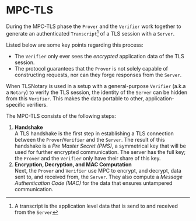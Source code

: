 # MPC-TLS

During the MPC-TLS phase the `Prover` and the `Verifier` work together to generate an authenticated `Transcript`[^transcript] of a TLS session with a `Server`.

Listed below are some key points regarding this process:

 - The `Verifier` only ever sees the *encrypted* application data of the TLS session.
 - The protocol guarantees that the `Prover` is not solely capable of constructing requests, nor can they forge responses from the `Server`.

When TLSNotary is used in a setup with a general-purpose `Verifier` (a.k.a a `Notary`) to verify the TLS session, the identity of the `Server` can be hidden from this `Verifier`. This makes the data portable to other, application-specific verifiers.

The MPC-TLS consists of the following steps:

1. **Handshake**  
A TLS handshake is the first step in establishing a TLS connection between the `Prover`/`Verifier` and the `Server`. The result of this handshake is a *Pre Master Secret (PMS)*, a symmetrical key that will be used for further encrypted communication. The server has the full key; the `Prover` and the `Verifier` only have their share of this key.
2. **Encryption, Decryption, and MAC Computation**  
Next, the `Prover` and `Verifier` use MPC to encrypt, and decrypt, data sent to, and received from, the `Server`. They also compute a *Message Authentication Code (MAC)* 
for the data that ensures untampered communication.


[^transcript]: A transcript is the application level data that is send to and received from the `Server`
